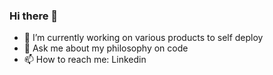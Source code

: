### Hi there 👋

- 🔭 I’m currently working on various products to self deploy
- 💬 Ask me about my philosophy on code
- 📫 How to reach me: Linkedin
